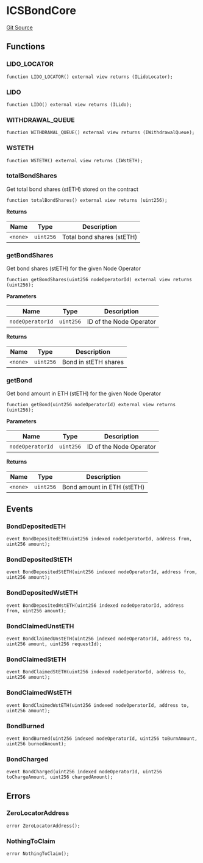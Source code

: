 # ICSBondCore
[Git Source](https://github.com/lidofinance/community-staking-module/blob/a195b01bbb6171373c6b27ef341ec075aa98a44e/src/interfaces/ICSBondCore.sol)


## Functions
### LIDO_LOCATOR


```solidity
function LIDO_LOCATOR() external view returns (ILidoLocator);
```

### LIDO


```solidity
function LIDO() external view returns (ILido);
```

### WITHDRAWAL_QUEUE


```solidity
function WITHDRAWAL_QUEUE() external view returns (IWithdrawalQueue);
```

### WSTETH


```solidity
function WSTETH() external view returns (IWstETH);
```

### totalBondShares

Get total bond shares (stETH) stored on the contract


```solidity
function totalBondShares() external view returns (uint256);
```
**Returns**

|Name|Type|Description|
|----|----|-----------|
|`<none>`|`uint256`|Total bond shares (stETH)|


### getBondShares

Get bond shares (stETH) for the given Node Operator


```solidity
function getBondShares(uint256 nodeOperatorId) external view returns (uint256);
```
**Parameters**

|Name|Type|Description|
|----|----|-----------|
|`nodeOperatorId`|`uint256`|ID of the Node Operator|

**Returns**

|Name|Type|Description|
|----|----|-----------|
|`<none>`|`uint256`|Bond in stETH shares|


### getBond

Get bond amount in ETH (stETH) for the given Node Operator


```solidity
function getBond(uint256 nodeOperatorId) external view returns (uint256);
```
**Parameters**

|Name|Type|Description|
|----|----|-----------|
|`nodeOperatorId`|`uint256`|ID of the Node Operator|

**Returns**

|Name|Type|Description|
|----|----|-----------|
|`<none>`|`uint256`|Bond amount in ETH (stETH)|


## Events
### BondDepositedETH

```solidity
event BondDepositedETH(uint256 indexed nodeOperatorId, address from, uint256 amount);
```

### BondDepositedStETH

```solidity
event BondDepositedStETH(uint256 indexed nodeOperatorId, address from, uint256 amount);
```

### BondDepositedWstETH

```solidity
event BondDepositedWstETH(uint256 indexed nodeOperatorId, address from, uint256 amount);
```

### BondClaimedUnstETH

```solidity
event BondClaimedUnstETH(uint256 indexed nodeOperatorId, address to, uint256 amount, uint256 requestId);
```

### BondClaimedStETH

```solidity
event BondClaimedStETH(uint256 indexed nodeOperatorId, address to, uint256 amount);
```

### BondClaimedWstETH

```solidity
event BondClaimedWstETH(uint256 indexed nodeOperatorId, address to, uint256 amount);
```

### BondBurned

```solidity
event BondBurned(uint256 indexed nodeOperatorId, uint256 toBurnAmount, uint256 burnedAmount);
```

### BondCharged

```solidity
event BondCharged(uint256 indexed nodeOperatorId, uint256 toChargeAmount, uint256 chargedAmount);
```

## Errors
### ZeroLocatorAddress

```solidity
error ZeroLocatorAddress();
```

### NothingToClaim

```solidity
error NothingToClaim();
```

